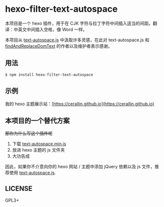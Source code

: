 # hexo-filter-text-autospace

本项目是一个 hexo 插件，用于在 CJK 字符与拉丁字符中间插入适当的间距。翻译：中英文中间插入空格，像 Word 一样。

本项目从 [text-autospace.js](https://github.com/mastermay/text-autospace.js) 中汲取许多灵感，在此对 text-autospace.js 和 [findAndReplaceDomText](https://github.com/padolsey/findAndReplaceDOMText) 的作者以及维护者表示感谢。

## 用法
```shell
$ npm install hexo-filter-text-autospace
```

## 示例
我的 hexo 主题展示站：[https://cerallin.github.io](https://cerallin.github.io)

## 本项目的一个替代方案

~~那你为什么写这个插件呢~~

1. 下载 [text-autospace.min.js](https://github.com/mastermay/text-autospace.js/raw/master/text-autospace.min.js)
2. 放进 hexo 主题的 js 文件夹
3. 大功告成

因此，如果你不介意向你的 hexo 网站 / 主题中添加 jQuery 依赖以及 js 文件，推荐使用 [text-autospace.js](https://github.com/mastermay/text-autospace.js).

## LICENSE
GPL3+
